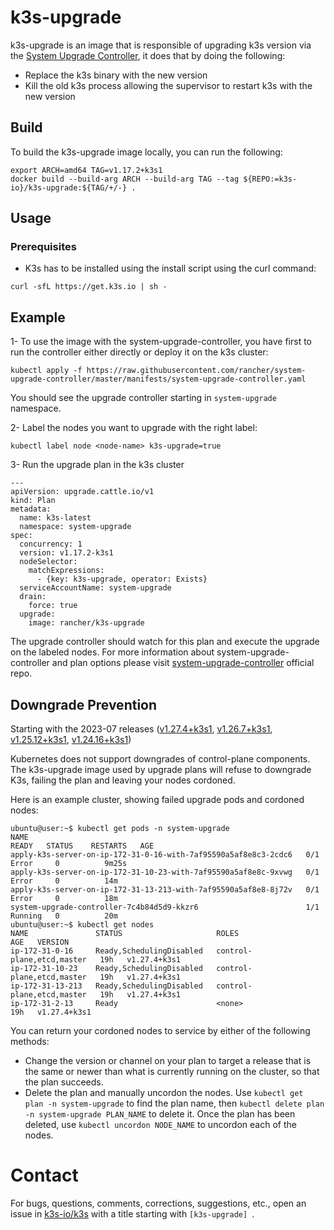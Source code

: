 # k3s-upgrade

k3s-upgrade is an image that is responsible of upgrading k3s version via the [System Upgrade Controller](https://github.com/rancher/system-upgrade-controller), it does that by doing the following:

- Replace the k3s binary with the new version
- Kill the old k3s process allowing the supervisor to restart k3s with the new version

## Build

To build the k3s-upgrade image locally, you can run the following:

```
export ARCH=amd64 TAG=v1.17.2+k3s1
docker build --build-arg ARCH --build-arg TAG --tag ${REPO:=k3s-io}/k3s-upgrade:${TAG/+/-} .
```

## Usage

### Prerequisites

- K3s has to be installed using the install script using the curl command:
```
curl -sfL https://get.k3s.io | sh -
```

## Example

1- To use the image with the system-upgrade-controller, you have first to run the controller either directly or deploy it on the k3s cluster:

```
kubectl apply -f https://raw.githubusercontent.com/rancher/system-upgrade-controller/master/manifests/system-upgrade-controller.yaml
```

You should see the upgrade controller starting in `system-upgrade` namespace.

2- Label the nodes you want to upgrade with the right label:
```
kubectl label node <node-name> k3s-upgrade=true
```

3- Run the upgrade plan in the k3s cluster

```
---
apiVersion: upgrade.cattle.io/v1
kind: Plan
metadata:
  name: k3s-latest
  namespace: system-upgrade
spec:
  concurrency: 1
  version: v1.17.2-k3s1
  nodeSelector:
    matchExpressions:
      - {key: k3s-upgrade, operator: Exists}
  serviceAccountName: system-upgrade
  drain:
    force: true
  upgrade:
    image: rancher/k3s-upgrade
``` 

The upgrade controller should watch for this plan and execute the upgrade on the labeled nodes. For more information about system-upgrade-controller and plan options please visit [system-upgrade-controller](https://github.com/rancher/system-upgrade-controller) official repo.


## Downgrade Prevention

Starting with the 2023-07 releases ([v1.27.4+k3s1](https://github.com/k3s-io/k3s-upgrade/releases/tag/v1.27.4%2Bk3s1), [v1.26.7+k3s1](https://github.com/k3s-io/k3s-upgrade/releases/tag/v1.26.7%2Bk3s1), [v1.25.12+k3s1](https://github.com/k3s-io/k3s-upgrade/releases/tag/v1.25.12%2Bk3s1), [v1.24.16+k3s1](https://github.com/k3s-io/k3s-upgrade/releases/tag/v1.24.16%2Bk3s1))

Kubernetes does not support downgrades of control-plane components. The k3s-upgrade image used by upgrade plans will refuse to downgrade K3s, failing the plan and leaving your nodes cordoned.

Here is an example cluster, showing failed upgrade pods and cordoned nodes:

```console
ubuntu@user:~$ kubectl get pods -n system-upgrade
NAME                                                              READY   STATUS    RESTARTS   AGE
apply-k3s-server-on-ip-172-31-0-16-with-7af95590a5af8e8c3-2cdc6   0/1     Error     0          9m25s
apply-k3s-server-on-ip-172-31-10-23-with-7af95590a5af8e8c-9xvwg   0/1     Error     0          14m
apply-k3s-server-on-ip-172-31-13-213-with-7af95590a5af8e8-8j72v   0/1     Error     0          18m
system-upgrade-controller-7c4b84d5d9-kkzr6                        1/1     Running   0          20m
ubuntu@user:~$ kubectl get nodes
NAME               STATUS                     ROLES                       AGE   VERSION
ip-172-31-0-16     Ready,SchedulingDisabled   control-plane,etcd,master   19h   v1.27.4+k3s1
ip-172-31-10-23    Ready,SchedulingDisabled   control-plane,etcd,master   19h   v1.27.4+k3s1
ip-172-31-13-213   Ready,SchedulingDisabled   control-plane,etcd,master   19h   v1.27.4+k3s1
ip-172-31-2-13     Ready                      <none>                      19h   v1.27.4+k3s1
```
You can return your cordoned nodes to service by either of the following methods:
* Change the version or channel on your plan to target a release that is the same or newer than what is currently running on the cluster, so that the plan succeeds.
* Delete the plan and manually uncordon the nodes.
  Use `kubectl get plan -n system-upgrade` to find the plan name, then `kubectl delete plan -n system-upgrade PLAN_NAME` to delete it. Once the plan has been deleted, use `kubectl uncordon NODE_NAME` to uncordon each of the nodes.

# Contact
For bugs, questions, comments, corrections, suggestions, etc., open an issue in
 [k3s-io/k3s](//github.com/k3s-io/k3s/issues) with a title starting with `[k3s-upgrade] `.
